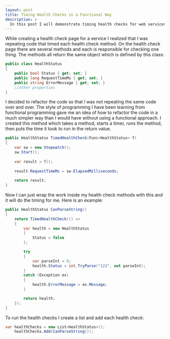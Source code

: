 ```yaml
---
layout: post
title: Timing Health Checks in a Functional Way
description: >
  In this post I will demonstrate timing health checks for web services using functional programming features in C#
---
```


While creating a health check page for a service I realized that I was repeating code that timed each health check method. On the health check page there are several methods and each is responsible for checking one thing. The methods all return the same object which is defined by this class:

```csharp
public class HealthStatus
{
    public bool Status { get; set; }
    public long RequestTimeMs { get; set; }
    public string ErrorMessage { get; set; }
    //other properties
}
```

I decided to refactor the code so that I was not repeating the same code over and over. The style of programming I have been learning from functional programming gave me an idea of how to refactor the code in a much simpler way than I would have without using a functional approach. I created this method which takes a method, starts a timer, runs the method, then puts the time it took to run in the return value.

```csharp
public HealthStatus TimedHealthCheck(Func<HealthStatus> f)
{
    var sw = new Stopwatch();
    sw.Start();
    
    var result = f();
    
    result.RequestTimeMs = sw.ElapsedMilliseconds;
    
    return result;
}
```

Now I can just wrap the work inside my health check methods with this and it will do the timing for me. Here is an example:

```csharp
public HealthStatus CanParseString()
{
    return TimedHealthCheck(() =>
    {
        var health = new HealthStatus
        {
            Status = false
        };

        try
        {
            var parseInt = 0;
            health.Status = int.TryParse("123", out parseInt);
        }
        catch (Exception ex)
        {
            health.ErrorMessage = ex.Message;
        }

        return health;
    });
}
```

To run the health checks I create a list and add each health check:

```csharp
var healthChecks = new List<HealthStatus>();
    healthChecks.Add(CanParseString());
```
